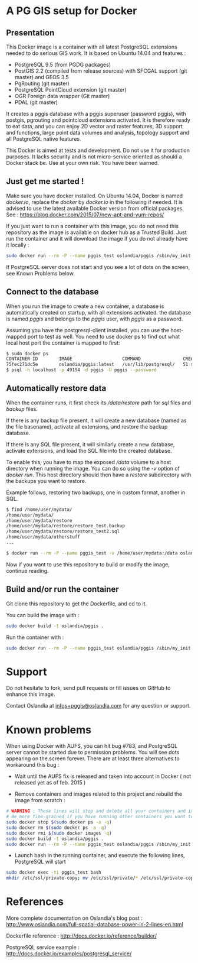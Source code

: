 A PG GIS setup for Docker
=========================

Presentation
------------

This Docker image is a container with all latest PostgreSQL extensions needed to do serious GIS work.
It is based on Ubuntu 14.04 and features :

* PostgreSQL 9.5 (from PGDG packages)
* PostGIS 2.2 (compiled from release sources) with SFCGAL support (git master) and GEOS 3.5
* PgRouting (git master)
* PostgreSQL PointCloud extension (git master)
* OGR Foreign data wrapper (Git master)
* PDAL (git master)


It creates a pggis database with a pggis superuser (password pggis), with postgis, pgrouting and pointcloud extensions activated. It is therefore ready to eat data, and you can enjoy 2D vector and raster features, 3D support and functions, large point data volumes and analysis, topology support and all PostgreSQL native features.

This Docker is aimed at tests and development. Do not use it for production purposes. It lacks security and is not micro-service oriented as should a Docker stack be. Use at your own risk. You have been warned.

Just get me started !
---------------------

Make sure you have docker installed. On Ubuntu 14.04, Docker is named *docker.io*, replace the *docker* by *docker.io* in the following if needed. It is advised to use the latest available Docker version from official packages. See : https://blog.docker.com/2015/07/new-apt-and-yum-repos/

If you just want to run a container with this image, you do not need this repository as the image is available on docker hub as a Trusted Build.
Just run the container and it will download the image if you do not already have it locally :

```sh
sudo docker run --rm -P --name pggis_test oslandia/pggis /sbin/my_init
```

If PostgreSQL server does not start and you see a lot of dots on the screen, see Known Problems below.

Connect to the database
-----------------------

When you run the image to create a new container, a database is automatically created on startup, with all extensions activated. the database is named *pggis* and belongs to the *pggis* user, with *pggis* as a password.

Assuming you have the postgresql-client installed, you can use the host-mapped port to test as well. You need to use docker ps to find out what local host port the container is mapped to first:

```sh
$ sudo docker ps
CONTAINER ID        IMAGE                   COMMAND                CREATED             STATUS              PORTS                     NAMES
75fec271dc5e        oslandia/pggis:latest   /usr/lib/postgresql/   51 seconds ago      Up 50 seconds       0.0.0.0:49154->5432/tcp   pggis_test          
$ psql -h localhost -p 49154 -d pggis -U pggis --password
```

Automatically restore data
--------------------------

When the container runs, it first check its */data/restore* path for *sql* files and *backup* files.

If there is any backup file present, it will create a new database (named as the file basename), activate all extensions, and restore the backup database.

If there is any SQL file present, it will similarly create a new database, activate extensions, and load the SQL file into the created database.

To enable this, you have to map the exposed */data* volume to a host directory when running the image. You can do so using the *-v* option of *docker run*. This host directory should then have a *restore* subdirectory with the backups you want to restore.

Example follows, restoring two backups, one in custom format, another in SQL.

```sh
$ find /home/user/mydata/
/home/user/mydata/
/home/user/mydata/restore
/home/user/mydata/restore/restore_test.backup
/home/user/mydata/restore/restore_test2.sql
/home/user/mydata/otherstuff
...

$ docker run --rm -P --name pggis_test -v /home/user/mydata:/data oslandia/pggis /sbin/my_init

```

Now if you want to use this repository to build or modify the image, continue reading.

Build and/or run the container
------------------------------

Git clone this repository to get the Dockerfile, and cd to it.

You can build the image with :

```sh
sudo docker build -t oslandia/pggis .
```

Run the container with :

```sh
sudo docker run --rm -P --name pggis_test oslandia/pggis /sbin/my_init
```

Support
=======

Do not hesitate to fork, send pull requests or fill issues on GitHub to enhance this image.

Contact Oslandia at infos+pggis@oslandia.com for any question or support.

Known problems
==============

When using Docker with AUFS, you can hit bug #783, and PostgreSQL server cannot be started due to permission problems. You will see dots appearing on the screen forever. There are at least three alternatives to workaround this bug :

* Wait until the AUFS fix is released and taken into account in Docker ( not released yet as of feb. 2015 )

* Remove containers and images related to this project and rebuild the image from scratch :

```bash
# WARNING : These lines will stop and delete all your containers and images
# Be more fine-grained if you have running other containers you want to keep !
sudo docker stop $(sudo docker ps -a -q)
sudo docker rm $(sudo docker ps -a -q)
sudo docker rmi $(sudo docker images -q)
sudo docker build -t oslandia/pggis .
sudo docker run --rm -P --name pggis_test oslandia/pggis /sbin/my_init
```

* Launch bash in the running container, and execute the following lines, PostgreSQL will start

```bash
sudo docker exec -ti pggis_test bash
mkdir /etc/ssl/private-copy; mv /etc/ssl/private/* /etc/ssl/private-copy/; rm -r /etc/ssl/private; mv /etc/ssl/private-copy /etc/ssl/private; chmod -R 0700 /etc/ssl/private; chown -R postgres /etc/ssl/private
```

References
==========

More complete documentation on Oslandia's blog post : 
http://www.oslandia.com/full-spatial-database-power-in-2-lines-en.html

Dockerfile reference :
http://docs.docker.io/reference/builder/

PostgreSQL service example :
http://docs.docker.io/examples/postgresql_service/

